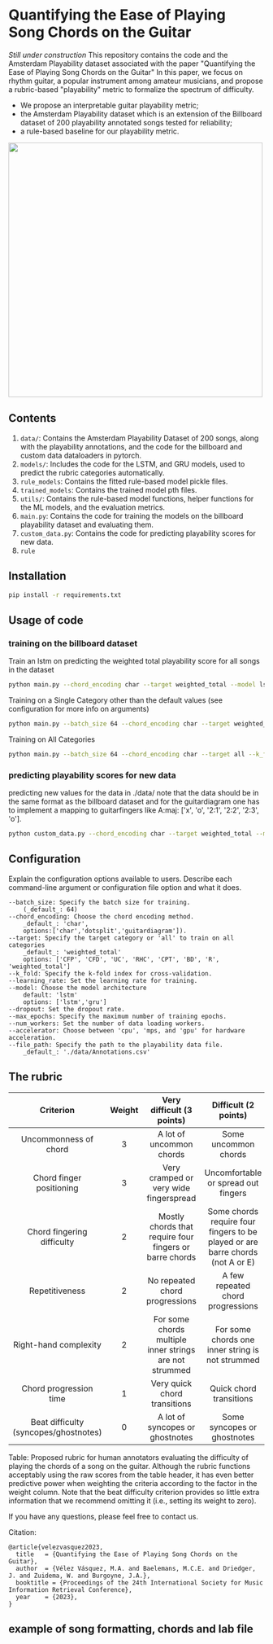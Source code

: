 # Quantifying the Ease of Playing Song Chords on the Guitar
_Still under construction_
This repository contains the code and the Amsterdam Playability dataset associated with the paper "Quantifying the Ease of Playing Song Chords on the Guitar" In this paper, we focus on rhythm guitar, a popular instrument among amateur musicians, and propose a rubric-based "playability" metric to formalize the spectrum of difficulty.
- We propose an interpretable guitar playability metric;
- the Amsterdam Playability dataset which is an extension of the Billboard dataset of 200 playability annotated songs tested for reliability;
- a rule-based baseline for our playability metric.

<img src="media/playability.png" width="500">

## Contents
1. `data/`: Contains the Amsterdam Playability Dataset of 200 songs, along with the playability annotations, and the code for the billboard and custom data dataloaders in pytorch.
2. `models/`: Includes the code for the LSTM, and GRU models, used to predict the rubric categories automatically.
3. `rule_models`: Contains the fitted rule-based model pickle files.
4. `trained_models`: Contains the trained model pth files.
5. `utils/`: Contains the rule-based model functions, helper functions for the ML models, and the evaluation metrics.
6. `main.py`: Contains the code for training the models on the billboard playability dataset and evaluating them.
7. `custom_data.py`: Contains the code for predicting playability scores for new data.
8. `rule`
## Installation
```bash
pip install -r requirements.txt
```

## Usage of code

### training on the billboard dataset

Train an lstm on predicting the weighted total playability score for all songs in the dataset
```bash
python main.py --chord_encoding char --target weighted_total --model lstm --accelerator cpu 
```
Training on a Single Category other than the default values (see configuration for more info on arguments)
```bash
python main.py --batch_size 64 --chord_encoding char --target weighted_total --k_fold 0 --learning_rate 0.002 --model lstm --dropout 0.5 --max_epochs 20 --num_workers 0 --accelerator cpu --file_path ./data/Annotations.csv
```
Training on All Categories
```bash
python main.py --batch_size 64 --chord_encoding char --target all --k_fold 0 --learning_rate 0.002 --model lstm --dropout 0.5 --max_epochs 20 --num_workers 0 --accelerator cpu --file_path ./data/Annotations.csv
```

### predicting playability scores for new data
predicting new values for the data in ./data/
note that the data should be in the same format as the billboard dataset and for the guitardiagram one has to implement a mapping to guitarfingers like A:maj: ['x', 'o', '2:1', '2:2', '2:3', 'o'].
```bash
python custom_data.py --chord_encoding char --target weighted_total --model lstm --accelerator cpu --file_path ./data/Annotations.csv --data_path ./data/Annotations.csv
```

## Configuration

Explain the configuration options available to users. Describe each command-line argument or configuration file option and what it does.

    --batch_size: Specify the batch size for training. 
        (_default_: 64)
    --chord_encoding: Choose the chord encoding method.
        _default_: 'char', 
        options:['char','dotsplit','guitardiagram']).
    --target: Specify the target category or 'all' to train on all categories
        _default_: 'weighted_total'   
        options: ['CFP', 'CFD', 'UC', 'RHC', 'CPT', 'BD', 'R', 'weighted_total']
    --k_fold: Specify the k-fold index for cross-validation.
    --learning_rate: Set the learning rate for training.
    --model: Choose the model architecture 
        default: 'lstm'
        options: ['lstm','gru']
    --dropout: Set the dropout rate.
    --max_epochs: Specify the maximum number of training epochs.
    --num_workers: Set the number of data loading workers.
    --accelerator: Choose between 'cpu', 'mps, and 'gpu' for hardware acceleration.
    --file_path: Specify the path to the playability data file.
        _default_: './data/Annotations.csv'

## The rubric

|   Criterion    | Weight | Very difficult (3 points) | Difficult (2 points) | Easy (1 point) | Very Easy (0 points) |
| :------------: | :----: | :----------------------: | :------------------: | :------------: | :------------------: |
| Uncommonness of chord |   3    |  A lot of uncommon chords  |  Some uncommon chords  | Few uncommon chords | No uncommon chords |
| Chord finger positioning |   3    |  Very cramped or very wide fingerspread | Uncomfortable or spread out fingers | Slightly uncomfortable or spread out fingers | Comfortable hand and finger position |
| Chord fingering difficulty |   2    |  Mostly chords that require four fingers or barre chords | Some chords require four fingers to be played or are barre chords (not A or E) | Most chords require three fingers or are A or E barre chords | Most chords can be played with two or three fingers |
| Repetitiveness |   2    | No repeated chord progressions | A few repeated chord progressions | Quite a bit of repetition of chord progressions | A lot of repetition of chord progressions |
| Right-hand complexity |   2    | For some chords multiple inner strings are not strummed | For some chords one inner string is not strummed | For some of the chords one or more outer strings are not strummed | For the chords all strings are strummed |
| Chord progression time |   1    | Very quick chord transitions | Quick chord transitions | Slow chord transitions | Very slow chord transitions |
| Beat difficulty (syncopes/ghostnotes) |   0    | A lot of syncopes or ghostnotes | Some syncopes or ghostnotes | A few syncopes or ghostnotes | No syncopes or ghostnotes |

Table: Proposed rubric for human annotators evaluating the difficulty of playing the chords of a song on the guitar. Although the rubric functions acceptably using the raw scores from the table header, it has even better predictive power when weighting the criteria according to the factor in the weight column. Note that the beat difficulty criterion provides so little extra information that we recommend omitting it (i.e., setting its weight to zero).


If you have any questions, please feel free to contact us.

Citation:
```
@article{velezvasquez2023,
  title   = {Quantifying the Ease of Playing Song Chords on the Guitar},
  author  = {Vélez Vásquez, M.A. and Baelemans, M.C.E. and Driedger, J. and Zuidema, W. and Burgoyne, J.A.},
  booktitle = {Proceedings of the 24th International Society for Music Information Retrieval Conference},
  year    = {2023},
}
```


## example of song formatting, chords and lab file

```txt

```
